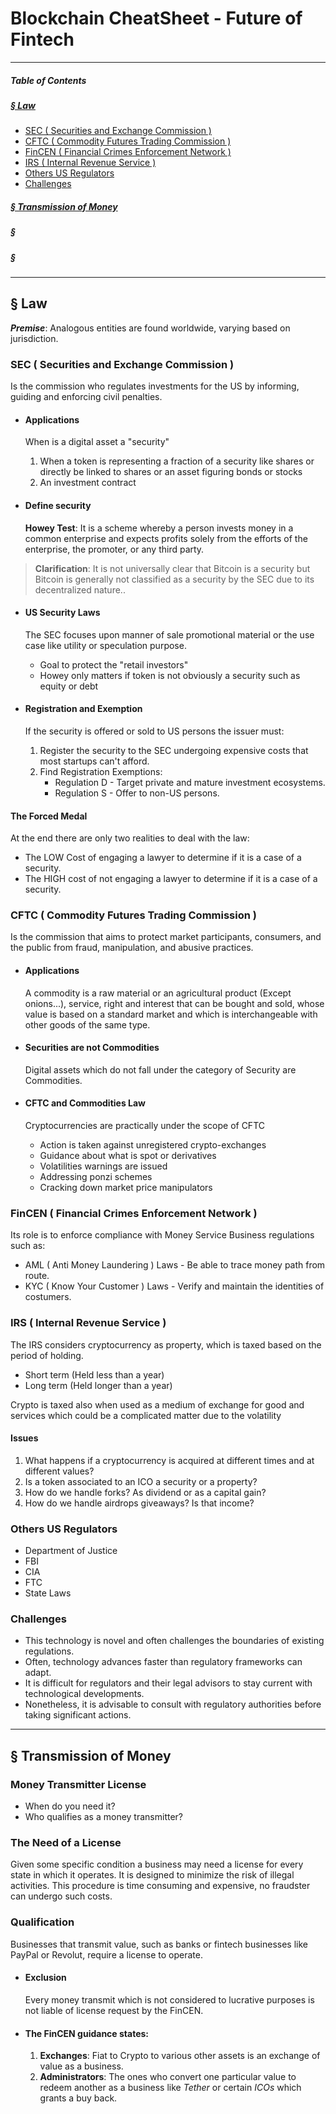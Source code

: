 # **Blockchain CheatSheet - Future of Fintech**
---
##### **Table of Contents**

##### [§ Law](#-Law-1)
- [SEC ( Securities and Exchange Commission )](#SEC--Securities-and-Exchange-Commission-)
- [CFTC ( Commodity Futures Trading Commission )](#CFTC--Commodity-Futures-Trading-Commission-)
- [FinCEN ( Financial Crimes Enforcement Network )](#FinCEN--Financial-Crimes-Enforcement-Network--)
- [IRS ( Internal Revenue Service )](#IRS--Internal-Revenue-Service--)
- [Others US Regulators](#Others-US-Regulators)
- [Challenges](#Challenges)
##### [§ Transmission of Money](#-Transmission-of-Money-1)
##### § 
##### § 
	
---
## **§ Law**
	
***Premise***: Analogous entities are found worldwide, varying based on jurisdiction.
	
### SEC ( Securities and Exchange Commission )
Is the commission who regulates investments for the US by informing, guiding and enforcing civil penalties.
	
- #### Applications
	When is a digital asset a "security"
	1. When a token is representing a fraction of a security like shares or directly be linked to shares or an asset figuring bonds or stocks
	2. An investment contract
	
- #### Define security
	**Howey Test**: It is a scheme whereby a person invests money in a common enterprise and expects profits solely from the efforts of the enterprise, the promoter, or any third party.
		
> **Clarification**: It is not universally clear that Bitcoin is a security but Bitcoin is generally not classified as a security by the SEC due to its decentralized nature..
	
- #### US Security Laws
	The SEC focuses upon manner of sale promotional material or the use case like utility or speculation purpose.
		
	- Goal to protect the "retail investors"
	- Howey only matters if token is not obviously a security such as equity or debt
	
- #### Registration and Exemption
	If the security is offered or sold to US persons the issuer must:
	1. Register the security to the SEC undergoing expensive costs that most startups can't afford.
	2. Find Registration Exemptions:
		- Regulation D - Target private and mature investment ecosystems.
		- Regulation S - Offer to non-US persons.
	
#### The Forced Medal
At the end there are only two realities to deal with the law:
	
- The LOW Cost of engaging a lawyer to determine if it is a case of a security.
- The HIGH cost of not engaging a lawyer to determine if it is a case of a security.
	
### CFTC ( Commodity Futures Trading Commission )
Is the commission that aims to protect market participants, consumers, and the public from fraud, manipulation, and abusive practices.
	
- #### Applications 
	A commodity is a raw material or an agricultural product (Except onions...), service, right and interest that can be bought and sold, whose value is based on a standard market and which is interchangeable with other goods of the same type. 
	
- #### Securities are not Commodities
	Digital assets which do not fall under the category of Security are Commodities.
	
- #### CFTC and Commodities Law 
	Cryptocurrencies are practically under the scope of CFTC
	
	- Action is taken against unregistered crypto-exchanges
	- Guidance about what is spot or derivatives
	- Volatilities warnings are issued
	- Addressing ponzi schemes
	- Cracking down market price manipulators
	
### FinCEN ( Financial Crimes Enforcement Network )
Its role is to enforce compliance with Money Service Business regulations such as:
	
- AML ( Anti Money Laundering ) Laws - Be able to trace money path from route.
- KYC ( Know Your Customer ) Laws - Verify and maintain the identities of costumers.
	
### IRS ( Internal Revenue Service )
The IRS considers cryptocurrency as property, which is taxed based on the period of holding.
	
- Short term (Held less than a year)
- Long  term (Held longer than a year)
	
Crypto is taxed also when used as a medium of exchange for good and services which could be a complicated matter due to the volatility
	
#### Issues
	
1. What happens if a cryptocurrency is acquired at different times and at different values?
2. Is a token associated to an ICO a security or a property?
3. How do we handle forks? As dividend or as a capital gain?
4. How do we handle airdrops giveaways? Is that income?
	
### Others US Regulators
	
- Department of Justice
- FBI
- CIA
- FTC
- State Laws
	
### Challenges
	
- This technology is novel and often challenges the boundaries of existing regulations.
- Often, technology advances faster than regulatory frameworks can adapt.
- It is difficult for regulators and their legal advisors to stay current with technological developments.
- Nonetheless, it is advisable to consult with regulatory authorities before taking significant actions.
	
	
---
## **§ Transmission of Money**
	
### Money Transmitter License
	
- When do you need it?
- Who qualifies as a money transmitter?
	
### The Need of a License
Given some specific condition a business may need a license for every state in which it operates. It is designed to minimize the risk of illegal activities. This procedure is time consuming and expensive, no fraudster can undergo such costs.
	
### Qualification
Businesses that transmit value, such as banks or fintech businesses like PayPal or Revolut, require a license to operate.

- #### Exclusion
	Every money transmit which is not considered to lucrative purposes is not liable of license request by the FinCEN.
	
- #### The FinCEN guidance states:
	
	1. **Exchanges**: Fiat to Crypto to various other assets is an exchange of value as a business.
	2. **Administrators**: The ones who convert one particular value to redeem another as a business like *Tether* or certain *ICOs* which grants a buy back.

